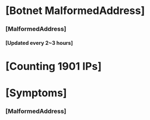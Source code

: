 # [Botnet MalformedAddress]
### [MalformedAddress]
#### [Updated every 2~3 hours]

# [Counting 1901 IPs]

# [Symptoms] 
###   [MalformedAddress]
